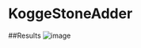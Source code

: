 # KoggeStoneAdder
##Results
![image](https://user-images.githubusercontent.com/16399079/187176209-181bb25d-6afe-4399-9292-d5525d284815.png)
